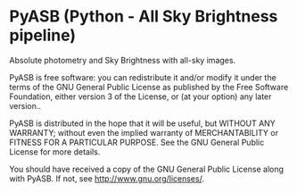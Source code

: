 PyASB (Python - All Sky Brightness pipeline)
===========

Absolute photometry and Sky Brightness with all-sky images.

PyASB is free software: you can redistribute it and/or modify
it under the terms of the GNU General Public License as published by
the Free Software Foundation, either version 3 of the License, or 
(at your option) any later version..

PyASB is distributed in the hope that it will be useful,
but WITHOUT ANY WARRANTY; without even the implied warranty of
MERCHANTABILITY or FITNESS FOR A PARTICULAR PURPOSE.  See the
GNU General Public License for more details.

You should have received a copy of the GNU General Public License
along with PyASB.  If not, see <http://www.gnu.org/licenses/>.

